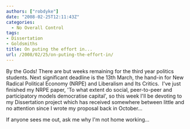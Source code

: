 ```yaml
---
authors: ["robdyke"]
date: "2008-02-25T12:11:43Z"
categories:
  - No Overall Control
tags:
- Dissertation
- Goldsmiths
title: On puting the effort in...
url: /2008/02/25/on-puting-the-effort-in/
---
```

By the Gods! There are but weeks remaining for the third year politics students. Next significant deadline is the 13th March, the hand-in for New Radical Political Economy (NRPE) and Liberalism and Its Critics.  I've just finished my NRPE paper, 'To what extent do social, peer-to-peer and participatory models democratise capital', so this week I'll be devoting to my Dissertation project which has received somewhere between little and no attention since I wrote my proposal back in October...

If anyone sees me out, ask me why I'm not home working...